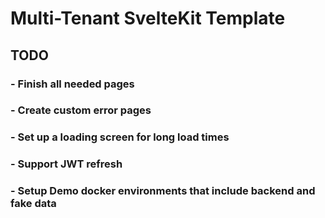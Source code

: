 # Multi-Tenant SvelteKit Template

## TODO

### - Finish all needed pages

### - Create custom error pages

### - Set up a loading screen for long load times

### - Support JWT refresh

### - Setup Demo docker environments that include backend and fake data
